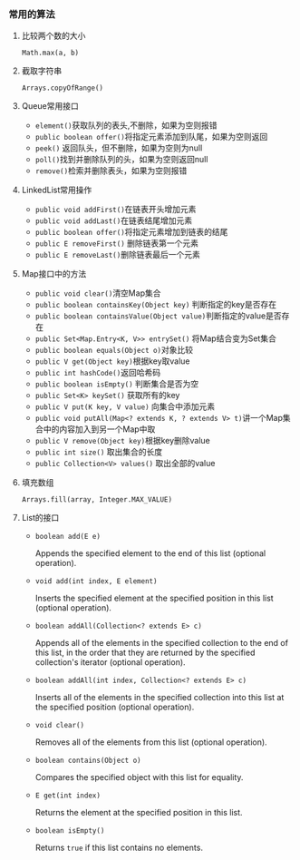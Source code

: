### 常用的算法

1. 比较两个数的大小

   `Math.max(a, b)`

2. 截取字符串

   `Arrays.copyOfRange()`

3. Queue常用接口

   - `element()`获取队列的表头,不删除，如果为空则报错
   - `public boolean offer()`将指定元素添加到队尾，如果为空则返回
   - `peek()` 返回队头，但不删除，如果为空则为null
   - `poll()`找到并删除队列的头，如果为空则返回null
   - `remove()`检索并删除表头，如果为空则报错

4. LinkedList常用操作

   -  `public void addFirst()`在链表开头增加元素
   - `public void addLast()`在链表结尾增加元素
   - `public boolean offer()`将指定元素增加到链表的结尾
   - `public E removeFirst()` 删除链表第一个元素
   - `public E removeLast()`删除链表最后一个元素
   
5. Map接口中的方法   
   
   - `public void clear()`清空Map集合
   - `public boolean containsKey(Object key)` 判断指定的key是否存在
   - `public boolean containsValue(Object value)`判断指定的value是否存在
   - `public Set<Map.Entry<K, V>> entrySet()` 将Map结合变为Set集合
   - `public boolean equals(Object o)`对象比较
   - `public V get(Object key)`根据key取value
   - `public int hashCode()`返回哈希码
   - `public boolean isEmpty()` 判断集合是否为空
   - `public Set<K> keySet()` 获取所有的key
   - `public V put(K key, V value)` 向集合中添加元素
   - `public void putAll(Map<? extends K, ? extends V> t)`讲一个Map集合中的内容加入到另一个Map中取
   - `public V remove(Object key)`根据key删除value
   - `public int size()` 取出集合的长度
   - `public Collection<V> values()` 取出全部的value
   
6. 填充数组

   `Arrays.fill(array, Integer.MAX_VALUE)`

7. List的接口

   - `boolean add(E e)`
   
     Appends the specified element to the end of this list (optional operation).
   
   - `void add(int index, E element)`
   
     Inserts the specified element at the specified position in this list (optional operation).
   
   - `boolean addAll(Collection<? extends E> c)`
   
     Appends all of the elements in the specified collection to the end of this list, in the order that they are returned by the specified collection's iterator (optional operation).
   
   - `boolean addAll(int index, Collection<? extends E> c)`
   
     Inserts all of the elements in the specified collection into this list at the specified position (optional operation).
   
   - `void clear()`
   
     Removes all of the elements from this list (optional operation).
   
   - `boolean contains(Object o) `
   
     Compares the specified object with this list for equality.
   
   - `E get(int index)`
   
     Returns the element at the specified position in this list.
   
   - `boolean isEmpty()`
   
     Returns `true` if this list contains no elements.
   
   

